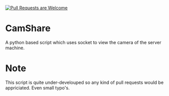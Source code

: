 [![Pull Requests are Welcome](https://img.shields.io/badge/PRs-welcome-brightgreen.svg?style=flat-square)](http://makeapullrequest.com) 
# CamShare
A python based script which uses socket to view the camera of the server machine.
  
# Note
This script is quite under-develouped so any kind of pull requests would be appriciated. Even small typo's.
